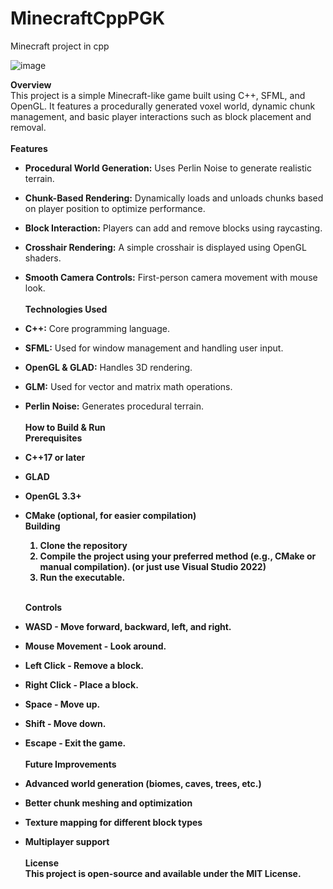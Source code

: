 # MinecraftCppPGK
Minecraft project in cpp

![image](https://github.com/user-attachments/assets/868cd3ad-cf97-4175-b192-4bdb853620e5)

<b> Overview </b> <br>
This project is a simple Minecraft-like game built using C++, SFML, and OpenGL. It features a procedurally generated voxel world, dynamic chunk management, and basic player interactions such as block placement and removal.
<br><br>
<b> Features </b>
- <b>Procedural World Generation:</b> Uses Perlin Noise to generate realistic terrain.
- <b>Chunk-Based Rendering:</b> Dynamically loads and unloads chunks based on player position to optimize performance.
- <b>Block Interaction:</b> Players can add and remove blocks using raycasting.
- <b>Crosshair Rendering:</b> A simple crosshair is displayed using OpenGL shaders.
- <b>Smooth Camera Controls:</b> First-person camera movement with mouse look.
<br><br>
<b> Technologies Used </b> <br>
- <b>C++:</b> Core programming language.
- <b>SFML:</b> Used for window management and handling user input.
- <b>OpenGL & GLAD:</b> Handles 3D rendering.
- <b>GLM:</b> Used for vector and matrix math operations.
- <b>Perlin Noise:</b> Generates procedural terrain.
<br><br>
<b>How to Build & Run</b><br>
<b>Prerequisites<b><br>
- C++17 or later
- GLAD
- OpenGL 3.3+
- CMake (optional, for easier compilation)
  <br>
  <b>Building</b> <br>
  1. Clone the repository
  2. Compile the project using your preferred method (e.g., CMake or manual compilation). (or just use Visual Studio 2022)
  3. Run the executable.
  <br><br>
  
  <b>Controls</b><br>
- <b>WASD</b> - Move forward, backward, left, and right.
- <b>Mouse Movement</b> - Look around.
- <b>Left Click</b> - Remove a block.
- <b>Right Click</b> - Place a block.
- <b>Space</b> - Move up.
- <b>Shift</b> - Move down.
- <b>Escape</b> - Exit the game.
<br><br>
<b>Future Improvements</b><br>
- Advanced world generation (biomes, caves, trees, etc.)
- Better chunk meshing and optimization
- Texture mapping for different block types
- Multiplayer support
<br><br>
<b>License</b><br>
This project is open-source and available under the MIT License.
